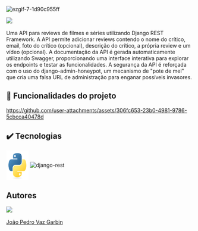 ![ezgif-7-1d90c955ff](https://github.com/user-attachments/assets/ca6049a2-fe33-4a5e-a497-7f13d268e5ae)

<p align="left">
<img loading="lazy" src="https://img.shields.io/badge/STATUS-FINALIZADO-GRAY?style=for-the-badge"/>
</p>

<p style="font-size: 15;">Uma API para reviews de filmes e séries utilizando Django REST Framework. A API permite adicionar reviews contendo o nome do crítico, email, foto do crítico (opcional), descrição do crítico, a própria review e um vídeo (opcional). A documentação da API é gerada automaticamente utilizando Swagger, proporcionando uma interface interativa para explorar os endpoints e testar as funcionalidades. A segurança da API é reforçada com o uso do django-admin-honeypot, um mecanismo de "pote de mel" que cria uma falsa URL de administração para enganar possíveis invasores.</p>

## 🔨 Funcionalidades do projeto

https://github.com/user-attachments/assets/306fc653-23b0-4981-9786-5cbcca40478d

## ✔️ Tecnologias
<div style="display: inline_block">
  <img align="center" alt="jp-Python" height="80" width="60" src="https://raw.githubusercontent.com/devicons/devicon/master/icons/python/python-original.svg">
  <img align="center" alt="django-rest" height="30" width="150" src="https://img.shields.io/badge/DJANGO-REST-ff1709?style=for-the-badge&logo=django&logoColor=white&color=ff1709&labelColor=gray">
</div>

## Autores
<img loading="lazy" src="https://avatars.githubusercontent.com/u/165571084?s=400&u=1ee1c679eda8112d1334f93a326df74fda32ee1d&v=4" width=115>

[João Pedro Vaz Garbin](https://github.com/JpCode01)
